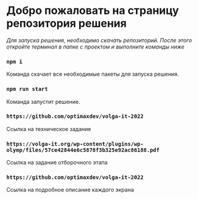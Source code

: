 # Добро пожаловать на страницу репозитория решения

 _Для запуска решения, необходимо скачать репозиторий. После этого откройте терминал в папке с проектом и выполните команды ниже_

### `npm i`

Команда скачает все необходимые пакеты для запуска решения.

### `npm run start`

Команда запустит решение. 

### `https://github.com/optimaxdev/volga-it-2022`

Ссылка на техническое задание

### `https://volga-it.org/wp-content/plugins/wp-olymp/files/57ce42844e6c5878f3b325e92ac86188.pdf`

Ссылка на задание отборочного этапа

### `https://github.com/optimaxdev/volga-it-2022`

Ссылка на подробное описание каждого экрана


